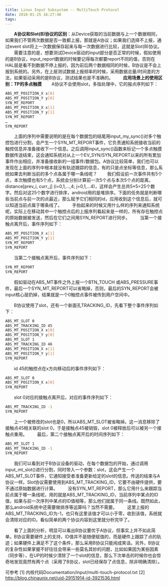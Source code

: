 ```yaml
---
title: Linux Input Subsystem -- MultiTouch Protocol
date: 2018-01-25 16:27:48
tags:
---
```

&emsp;&emsp;**A协议和Slot(B)协议的区别**：从Device获取的当前数据与上一个数据相同，如果我们不管两次数据是否一致都上报，那就是A协议；如果我们选择不上报，通过event slot将上一次数据保存起来与每一次数据进行比较，这就是Slot(B)协议。
&emsp;&emsp;需要注意的是，想要测试Device驱动的input部分是否正常的时候，假如使用的是B协议，input_report数据的时候要记得每次都要report不同的值，否则在HAL层是看不到数据不停上报的，因为前后两个数据相同的时候，B协议是不会上报到系统的。另外，在上层测试数据上报频率的时候，采用数据总量/时间差的方法，如果驱动采用的是B协议，测试结果也是不准确的。
&emsp;&emsp;**应用场景上的使用区别：TP的多点触摸**
&emsp;&emsp;A协议不会使用slot，多指处理中，它的报点序列如下：
```bash
ABS_MT_POSITION_X x[0]
ABS_MT_POSITION_Y y[0]
SYN_MT_REPORT
ABS_MT_POSITION_X x[1]
ABS_MT_POSITION_Y y[1]
SYN_MT_REPORT
…
SYN_REPORT
```
&emsp;&emsp;上面的序列中需要说明的是在每个数据包的结尾用input_my_sync()对多个触控包进行分割，会产生一个SYN_MT_REPORT事件，它负责通知系统接收当前的触控信息并准备接收下一个信息。之后调用input_sync()函数来标记一个多点触摸数据传送结束，这会通知系统对从上一个EV_SYN/SYN_REPORT以来的所有累加事件作出相应，并准备接收新的一组事件/数据包。A协议比较简单，我们也可以发现在上面的序列中根本就没有轨迹跟踪的信息，有的只是点坐标等信息，那么系统如果去判断当前的多个点各属于哪一条线呢？
&emsp;&emsp;我们假设前一次事件共有5个点，本次触摸也有5个点，系统会分别计算前一次5个点与本次5个点的距离，distance[prev_i, curr_j] (i=0,1,...,4; j=0,1,...4)，这样会产生总共5*5=25个数字。然后对这25个数字进行排序，android用的是堆排序。下面的任务就是判断哪些当前点与前一次的点最近，那么赋予它们相同的id，应用收到这个信息后，就可以知道当前点属于哪条线了。
&emsp;&emsp;手抬起来的时候又用什么样的序列来通知系统呢，实际上在移动其中一个触控点后的上报序列看起来是一样的，所有存在触控点的原始数据被发送，然后在它们之间用SYN_REPORT进行同步。
&emsp;&emsp;当第一个接触点离开后，事件序列如下：
```bash
ABS_MT_POSITION_X x[1]
ABS_MT_POSITION_Y y[1]
SYN_MT_REPORT
SYN_REPORT
```
&emsp;&emsp;当第二个接触点离开后，事件序列如下：
```bash
SYN_MT_REPORT
SYN_REPORT
```
&emsp;&emsp;假如驱动在ABS_MT事件之外上报一个BTN_TOUCH 或ABS_PRESSURE事件，最后一个SYN_MT_REPORT可以省略掉，否则，最后的SYN_REPORT会被input核心层扔掉，结果就是一个0触控点事件被传到用户空间中。

&emsp;&emsp;B协议使用了slot，还有一个新面孔TRACKING_ID，先看下整个事件序列如下：
```bash
ABS_MT_SLOT 0
ABS_MT_TRACKING_ID 45
ABS_MT_POSITION_X x[0]
ABS_MT_POSITION_Y y[0]
ABS_MT_SLOT 1
ABS_MT_TRACKING_ID 46
ABS_MT_POSITION_X x[1]
ABS_MT_POSITION_Y y[1]
SYN_REPORT
```
&emsp;&emsp;id 45的触控点在x方向移动后的事件序列如下：
```bash
ABS_MT_SLOT 0
ABS_MT_POSITION_X x[0]
SYN_REPORT
```
&emsp;&emsp;slot 0对应的接触点离开后，对应的事件序列如下：
```bash
ABS_MT_TRACKING_ID -1
SYN_REPORT
```
&emsp;&emsp;上一个被修改的slot也是0，所以ABS_MT_SLOT被省略掉。这一消息移除了接触点45相关联的slot 0，于是接触点45被销毁，slot 0被释放后可以被另一个接触点重用。
&emsp;&emsp;最后，第二个接触点离开后的时间序列如下：
```bash
ABS_MT_SLOT 1
ABS_MT_TRACKING_ID -1
SYN_REPORT
```
&emsp;&emsp;我们可以看到对于B协议设备的驱动，在每个数据包的开始，通过调用input_mt_slot()进行分割，同时带入一个参数：slot，这会产生一个ABS_MT_SLOT事件，它通知接受者准备更新给定的slot的信息。传送的结束与A协议一样。Slot协议需要使用到ABS_MT_TRACKING_ID，它要不由硬件提供，要不通过原始数据进行计算。
&emsp;&emsp;没有SYN_MT_REPORT，那么它用什么来跟踪当前点属于哪一条线呢，用的就是ABS_MT_TRACKING_ID，当前序列中某点的ID值，如果与前一次序列中某点的ID值相等，那么他们就属于同一条线。既然如此，那么android系统中还需要做排序等运算吗？当然不需要。
&emsp;&emsp;这里上报的ABS_MT_TRACKING_ID为-1，也只有这里该值才可以小于零，收到该值，系统就会清除对应的ID。看似简单的两个协议内容到这里就分析完毕了。

&emsp;&emsp;看了上面的分析，明显可以看出B协议要优于A协议，但事实上并不如此简单。B协议需要硬件上的支持，ID值并不是随便赋值的，而是硬件上跟踪了点的轨迹；如果硬件上满足不了这个条件，那么采用B协议只能闹成笑话。另外，B协议的复杂性如果掌握不好往往会带来一些莫名其妙的问题，比如如果因为某些因素（同步等），在UP的时候少清除了一个slot的信息，那么下次单击的时候你也会惊奇地发现竟然有两个点（采用了B协议，slot已经保存了点信息，除非明确清除）。

可参考
[1] 内核代码Documentation/input/multi-touch-protocol.txt
[2] http://blog.chinaunix.net/uid-29151914-id-3921536.html